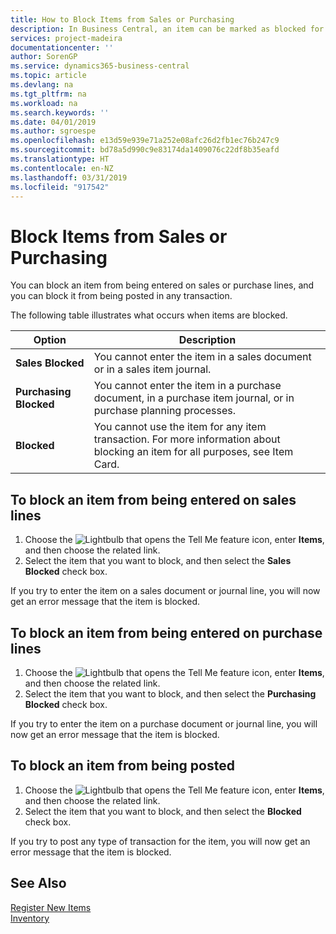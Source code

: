 ```yaml
---
title: How to Block Items from Sales or Purchasing
description: In Business Central, an item can be marked as blocked for sales, blocked for purchase, or blocked for all purposes.
services: project-madeira
documentationcenter: ''
author: SorenGP
ms.service: dynamics365-business-central
ms.topic: article
ms.devlang: na
ms.tgt_pltfrm: na
ms.workload: na
ms.search.keywords: ''
ms.date: 04/01/2019
ms.author: sgroespe
ms.openlocfilehash: e13d59e939e71a252e08afc26d2fb1ec76b247c9
ms.sourcegitcommit: bd78a5d990c9e83174da1409076c22df8b35eafd
ms.translationtype: HT
ms.contentlocale: en-NZ
ms.lasthandoff: 03/31/2019
ms.locfileid: "917542"
---
```

# <a name="block-items-from-sales-or-purchasing"></a>Block Items from Sales or Purchasing
You can block an item from being entered on sales or purchase lines, and you can block it from being posted in any transaction.  

The following table illustrates what occurs when items are blocked.  

|Option|Description|  
|--------------------|------------|  
|**Sales Blocked**|You cannot enter the item in a sales document or in a sales item journal.|  
|**Purchasing Blocked**|You cannot enter the item in a purchase document, in a purchase item journal, or in purchase planning processes.|  
|**Blocked**|You cannot use the item for any item transaction. For more information about blocking an item for all purposes, see Item Card.|  

## <a name="to-block-an-item-from-being-entered-on-sales-lines"></a>To block an item from being entered on sales lines  

1.  Choose the ![Lightbulb that opens the Tell Me feature](media/ui-search/search_small.png "Tell me what you want to do") icon, enter **Items**, and then choose the related link.  
2.  Select the item that you want to block, and then select the **Sales Blocked** check box.  

If you try to enter the item on a sales document or journal line, you will now get an error message that the item is blocked.

## <a name="to-block-an-item-from-being-entered-on-purchase-lines"></a>To block an item from being entered on purchase lines  

1.  Choose the ![Lightbulb that opens the Tell Me feature](media/ui-search/search_small.png "Tell me what you want to do") icon, enter **Items**, and then choose the related link.  
2.  Select the item that you want to block, and then select the **Purchasing Blocked** check box.  

If you try to enter the item on a purchase document or journal line, you will now get an error message that the item is blocked.

## <a name="to-block-an-item-from-being-posted"></a>To block an item from being posted
1. Choose the ![Lightbulb that opens the Tell Me feature](media/ui-search/search_small.png "Tell me what you want to do") icon, enter **Items**, and then choose the related link.
2. Select the item that you want to block, and then select the **Blocked** check box.

If you try to post any type of transaction for the item, you will now get an error message that the item is blocked.

## <a name="see-also"></a>See Also  
[Register New Items](inventory-how-register-new-items.md)  
[Inventory](inventory-manage-inventory.md)  
